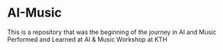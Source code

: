 # AI-Music

This is a repository that was the beginning of the journey in AI and Music 
Performed and Learned at AI & Music Workshop at KTH
